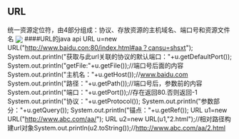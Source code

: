 ## URL
统一资源定位符，由4部分组成：协议、存放资源的主机域名、端口号和资源文件名
<img src="./pictures/Annotation 2019-12-03 160612.png"  div align=center />
####URL的java api
URL u=new URL("http://www.baidu.con:80/index.html#aa？cansu=shsxt");
System.out.println("获取与此url关联的协议的默认端口："+u.getDefaultPort());
System.out.println("getFile:"+u.getFile());//端口号后面的内容
System.out.println("主机名："+u.getHost());//www.baidu.com
System.out.println("路径："+u.getPath());//端口号后，参数前的内容
System.out.println("端口："+u.getPort());//存在返回80.否则返回-1
System.out.println("协议："+u.getProtocol());
System.out.println("参数部分："+u.getQuery());
System.out.println("锚点："+u.getRef());
URL u1=new URL("http://www.abc.com/aa/");
URL u2=new URL(u1,"2.html");//相对路径构建url对象System.out.println(u2.toString());//http://www.abc.com/aa/2.html



